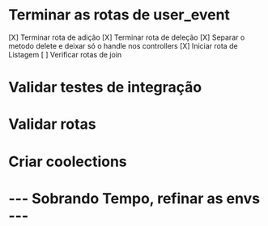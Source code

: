 # Terminar as rotas de user_event

  [X] Terminar rota de adição 
  [X] Terminar rota de deleção
  [X] Separar o metodo delete e deixar só o handle nos controllers
  [X] Iniciar  rota de Listagem
  [ ] Verificar rotas de join

# Validar testes de integração
# Validar rotas 
# Criar coolections


# --- Sobrando Tempo, refinar as envs ---